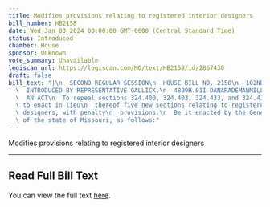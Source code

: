 ```yaml
---
title: Modifies provisions relating to registered interior designers
bill_number: HB2158
date: Wed Jan 03 2024 00:00:00 GMT-0600 (Central Standard Time)
status: Introduced
chamber: House
sponsor: Unknown
vote_summary: Unavailable
legiscan_url: https://legiscan.com/MO/text/HB2158/id/2867430
draft: false
bill_text: "|\n  SECOND REGULAR SESSION\n  HOUSE BILL NO. 2158\n  102ND GENERAL ASSEMBLY\n\
  \  INTRODUCED BY REPRESENTATIVE GALLICK.\n  4809H.01I DANARADEMANMILLER,ChiefClerk\n\
  \  AN ACT\n  To repeal sections 324.400, 324.403, 324.433, and 324.436, RSMo, and\
  \ to enact in lieu\n  thereof five new sections relating to registered interior\
  \ designers, with penalty\n  provisions.\n  Be it enacted by the General Assembly\
  \ of the state of Missouri, as follows:"
---
```

Modifies provisions relating to registered interior designers

---

## Read Full Bill Text

You can view the full text [here](https://legiscan.com/MO/text/HB2158/id/2867430).
